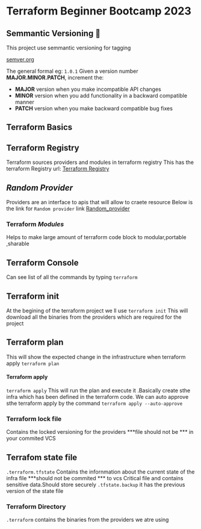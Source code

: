 # Terraform Beginner Bootcamp 2023

## Semmantic Versioning :mage:
This project use semmantic versioning for tagging

[semver.org](https://semver.org/)

The general formal eg: `1.0.1`
Given a version number **MAJOR.MINOR.PATCH**, increment the:

- **MAJOR** version when you make incompatible API changes
- **MINOR** version when you add functionality in a backward compatible manner
- **PATCH** version when you make backward compatible bug fixes


## Terraform Basics

## Terraform Registry
Terraform sources providers and modules in terraform registry
 This has the terraform Registry url:
 [Terraform Registry](https://registry.terraform.io/)

## ***Random Provider***
Providers are an interface to apis that will allow to craete resource
Below is the link for `Random provider` link
[Random_provider](https://registry.terraform.io/providers/hashicorp/random/latest/docs/resources/string) 

### Terraform ***Modules***
Helps to make large amount of terraform code block to modular,portable ,sharable

## Terraform Console
Can see list of all the commands by typing ```terraform```

## Terraform init
At the begining of the terraform project we ll use ```terraform init```
This will download all the binaries from the providers which are required for the project

## Terraform plan
This will show the expected change in the infrastructure when terraform apply 
```terraform plan ```

#### Terraform apply
```terraform apply```
This will run the plan and execute it .Basically create sthe infra which has been defined in the terraform code.
We can auto approve sthe terraform apply by the command
```terraform apply --auto-approve```

### Terraform lock file
Contains the locked versioning for the providers
***file should not be *** in your commited VCS

## Terrafom state file
`.terraform.tfstate`
Contains the infornmation about the current state of the infra
file ***should not be commited *** to vcs
Critical file and contains sensitive data.Should store securely
`.tfstate.backup` it has the previous version of the state file 

### Terraform Directory
`.terraform` contains the binaries from the providers we atre using 

